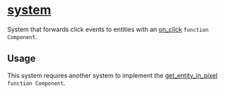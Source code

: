 # [system](system.hpp)

System that forwards click events to entities with an [on_click](../functions/on_click.md) `function Component`.

## Usage

This system requires another system to implement the [get_entity_in_pixel](../../functions/get_entity_in_pixel.md) `function Component`.